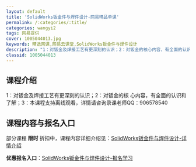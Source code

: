 ```yaml
---
layout: default
title: 'SolidWorks钣金件与焊件设计-网易精品单课'
permalink: /:categories/:title/
categories: wangyi2
tags: 网易提供
cover: 1005044013.jpg
keywords: 精选网课,网易云课堂,SolidWorks钣金件与焊件设计
description: "1：对钣金及焊接工艺有更深刻的认识；2：对钣金的核心内容，有全面的认识和了解；3：本课程支持离线观看，详情请咨询录课老师QQ：906578540SolidWorks钣金件与焊件设计"
classid: 1005044013
---
```


## 课程介绍

1：对钣金及焊接工艺有更深刻的认识；2：对钣金的核 心内容，有全面的认识和了解；3：本课程支持离线观看，详情请咨询录课老师QQ：906578540

## 课程内容与报名入口

部分课程 **限时** 折扣中，课程内容详细介绍见：[SolidWorks钣金件与焊件设计-详情介绍](https://study.163.com/course/introduction/1005044013.htm?share=1&shareId=1025206652&utm_campaign=share&utm_medium=iphoneShare&utm_source=&utm_u=1025206652)

**优惠报名入口**：[SolidWorks钣金件与焊件设计-报名学习](https://study.163.com/course/introduction/1005044013.htm?share=1&shareId=1025206652&utm_campaign=share&utm_medium=iphoneShare&utm_source=&utm_u=1025206652)

